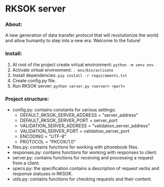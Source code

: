 # RKSOK server

### About:
A new generation of data transfer protocol that will revolutionize the world and allow humanity to step into a new era.
Welcome to the future!

### Install:
1. At root of the project create virtual environment: `python -m venv env`
2. Activate virtual environment: `. env/bin/activate`
3. Install dependencies: `pip install -r requirements.txt`
4. Create config.py file.
5. Run RKSOK server: `python server.py <server> <port>`

### Project structure:
* config.py: contains constants for various settings:
    * DEFAULT_RKSOK_SERVER_ADDRESS = "server_address"
    * DEFAULT_RKSOK_SERVER_PORT = server_port
    * VALIDATION_SERVER_ADDRESS = "validation_server_address"
    * VALIDATION_SERVER_PORT = validation_server_port
    * ENCODING = "UTF-8"
    * PROTOCOL = "РКСОК/1.0"
* files.py: contains functions for working with phonebook files.
* responses.py: contains functions for working with responses to client.
* server.py: contains functions for receiving and processing a request from a client.
* specs.py: the specification contains a description of request verbs and response statuses in RKSOK.
* utils.py: contains functions for checking requests and their content.